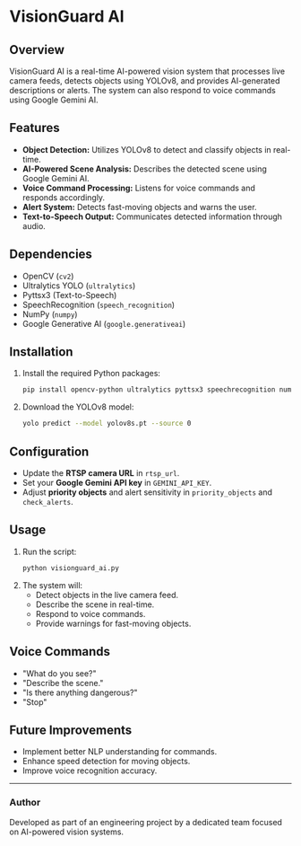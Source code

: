 # VisionGuard AI

## Overview
VisionGuard AI is a real-time AI-powered vision system that processes live camera feeds, detects objects using YOLOv8, and provides AI-generated descriptions or alerts. The system can also respond to voice commands using Google Gemini AI.

## Features
- **Object Detection:** Utilizes YOLOv8 to detect and classify objects in real-time.
- **AI-Powered Scene Analysis:** Describes the detected scene using Google Gemini AI.
- **Voice Command Processing:** Listens for voice commands and responds accordingly.
- **Alert System:** Detects fast-moving objects and warns the user.
- **Text-to-Speech Output:** Communicates detected information through audio.

## Dependencies
- OpenCV (`cv2`)
- Ultralytics YOLO (`ultralytics`)
- Pyttsx3 (Text-to-Speech)
- SpeechRecognition (`speech_recognition`)
- NumPy (`numpy`)
- Google Generative AI (`google.generativeai`)

## Installation
1. Install the required Python packages:
   ```sh
   pip install opencv-python ultralytics pyttsx3 speechrecognition numpy google-generativeai
   ```
2. Download the YOLOv8 model:
   ```sh
   yolo predict --model yolov8s.pt --source 0
   ```

## Configuration
- Update the **RTSP camera URL** in `rtsp_url`.
- Set your **Google Gemini API key** in `GEMINI_API_KEY`.
- Adjust **priority objects** and alert sensitivity in `priority_objects` and `check_alerts`.

## Usage
1. Run the script:
   ```sh
   python visionguard_ai.py
   ```
2. The system will:
   - Detect objects in the live camera feed.
   - Describe the scene in real-time.
   - Respond to voice commands.
   - Provide warnings for fast-moving objects.

## Voice Commands
- "What do you see?"
- "Describe the scene."
- "Is there anything dangerous?"
- "Stop"

## Future Improvements
- Implement better NLP understanding for commands.
- Enhance speed detection for moving objects.
- Improve voice recognition accuracy.

---
### Author
Developed as part of an engineering project by a dedicated team focused on AI-powered vision systems.

